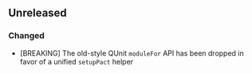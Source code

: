## Unreleased
### Changed
- [BREAKING] The old-style QUnit `moduleFor` API has been dropped in favor of a unified `setupPact` helper
